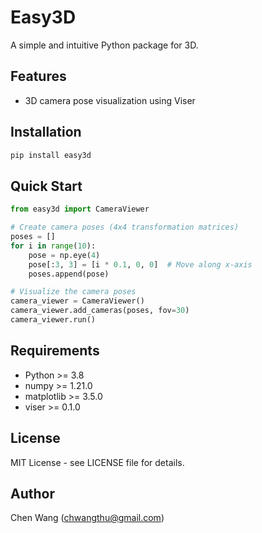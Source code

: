 # Easy3D

A simple and intuitive Python package for 3D.

## Features

- 3D camera pose visualization using Viser

## Installation

```bash
pip install easy3d
```

## Quick Start

```python
from easy3d import CameraViewer

# Create camera poses (4x4 transformation matrices)
poses = []
for i in range(10):
    pose = np.eye(4)
    pose[:3, 3] = [i * 0.1, 0, 0]  # Move along x-axis
    poses.append(pose)

# Visualize the camera poses
camera_viewer = CameraViewer()
camera_viewer.add_cameras(poses, fov=30)
camera_viewer.run()
```

## Requirements

- Python >= 3.8
- numpy >= 1.21.0
- matplotlib >= 3.5.0
- viser >= 0.1.0

## License

MIT License - see LICENSE file for details.

## Author

Chen Wang (chwangthu@gmail.com) 